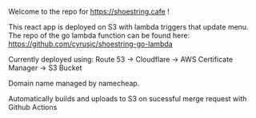 Welcome to the repo for https://shoestring.cafe !

This react app is deployed on S3 with lambda triggers that update menu. The repo of the go lambda function can be found here: https://github.com/cyrusjc/shoestring-go-lambda

Currently deployed using:
Route 53 -> Cloudflare -> AWS Certificate Manager -> S3 Bucket

Domain name managed by namecheap.

Automatically builds and uploads to S3 on sucessful merge request with Github Actions
